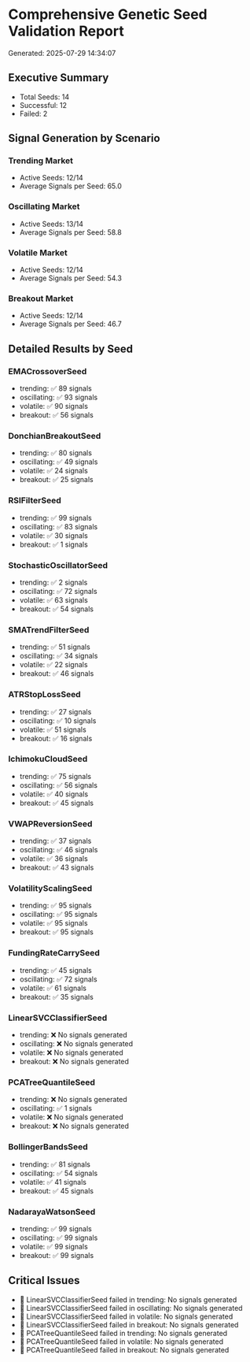 # Comprehensive Genetic Seed Validation Report
Generated: 2025-07-29 14:34:07

## Executive Summary
- Total Seeds: 14
- Successful: 12
- Failed: 2

## Signal Generation by Scenario
### Trending Market
- Active Seeds: 12/14
- Average Signals per Seed: 65.0

### Oscillating Market
- Active Seeds: 13/14
- Average Signals per Seed: 58.8

### Volatile Market
- Active Seeds: 12/14
- Average Signals per Seed: 54.3

### Breakout Market
- Active Seeds: 12/14
- Average Signals per Seed: 46.7

## Detailed Results by Seed
### EMACrossoverSeed
- trending: ✅ 89 signals
- oscillating: ✅ 93 signals
- volatile: ✅ 90 signals
- breakout: ✅ 56 signals

### DonchianBreakoutSeed
- trending: ✅ 80 signals
- oscillating: ✅ 49 signals
- volatile: ✅ 24 signals
- breakout: ✅ 25 signals

### RSIFilterSeed
- trending: ✅ 99 signals
- oscillating: ✅ 83 signals
- volatile: ✅ 30 signals
- breakout: ✅ 1 signals

### StochasticOscillatorSeed
- trending: ✅ 2 signals
- oscillating: ✅ 72 signals
- volatile: ✅ 63 signals
- breakout: ✅ 54 signals

### SMATrendFilterSeed
- trending: ✅ 51 signals
- oscillating: ✅ 34 signals
- volatile: ✅ 22 signals
- breakout: ✅ 46 signals

### ATRStopLossSeed
- trending: ✅ 27 signals
- oscillating: ✅ 10 signals
- volatile: ✅ 51 signals
- breakout: ✅ 16 signals

### IchimokuCloudSeed
- trending: ✅ 75 signals
- oscillating: ✅ 56 signals
- volatile: ✅ 40 signals
- breakout: ✅ 45 signals

### VWAPReversionSeed
- trending: ✅ 37 signals
- oscillating: ✅ 46 signals
- volatile: ✅ 36 signals
- breakout: ✅ 43 signals

### VolatilityScalingSeed
- trending: ✅ 95 signals
- oscillating: ✅ 95 signals
- volatile: ✅ 95 signals
- breakout: ✅ 95 signals

### FundingRateCarrySeed
- trending: ✅ 45 signals
- oscillating: ✅ 72 signals
- volatile: ✅ 61 signals
- breakout: ✅ 35 signals

### LinearSVCClassifierSeed
- trending: ❌ No signals generated
- oscillating: ❌ No signals generated
- volatile: ❌ No signals generated
- breakout: ❌ No signals generated

### PCATreeQuantileSeed
- trending: ❌ No signals generated
- oscillating: ✅ 1 signals
- volatile: ❌ No signals generated
- breakout: ❌ No signals generated

### BollingerBandsSeed
- trending: ✅ 81 signals
- oscillating: ✅ 54 signals
- volatile: ✅ 41 signals
- breakout: ✅ 45 signals

### NadarayaWatsonSeed
- trending: ✅ 99 signals
- oscillating: ✅ 99 signals
- volatile: ✅ 99 signals
- breakout: ✅ 99 signals

## Critical Issues
- 🚨 LinearSVCClassifierSeed failed in trending: No signals generated
- 🚨 LinearSVCClassifierSeed failed in oscillating: No signals generated
- 🚨 LinearSVCClassifierSeed failed in volatile: No signals generated
- 🚨 LinearSVCClassifierSeed failed in breakout: No signals generated
- 🚨 PCATreeQuantileSeed failed in trending: No signals generated
- 🚨 PCATreeQuantileSeed failed in volatile: No signals generated
- 🚨 PCATreeQuantileSeed failed in breakout: No signals generated
